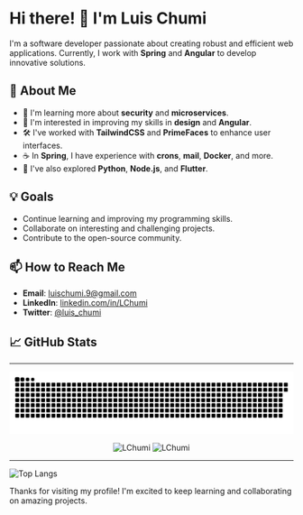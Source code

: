 # Hi there! 👋 I'm Luis Chumi

I'm a software developer passionate about creating robust and efficient web applications. Currently, I work with **Spring** and **Angular** to develop innovative solutions.

## 🚀 About Me

- 🌱 I'm learning more about **security** and **microservices**.
- 🎨 I'm interested in improving my skills in **design** and **Angular**.
- 🛠️ I've worked with **TailwindCSS** and **PrimeFaces** to enhance user interfaces.
- ☕ In **Spring**, I have experience with **crons**, **mail**, **Docker**, and more.
- 🐍 I've also explored **Python**, **Node.js**, and **Flutter**.

## 💡 Goals

- Continue learning and improving my programming skills.
- Collaborate on interesting and challenging projects.
- Contribute to the open-source community.

## 📫 How to Reach Me

- **Email**: [luischumi.9@gmail.com](mailto:luischumi.9@gmail.com)
- **LinkedIn**: [linkedin.com/in/LChumi](https://www.linkedin.com/in/LChumi)
- **Twitter**: [@luis_chumi](https://twitter.com/luis_chumi)

## 📈 GitHub Stats

---

<p align="center">
    <img align="center" src="https://raw.githubusercontent.com/LChumi/LChumi/output/github-contribution-grid-snake-dark.svg#gh-dark-mode-only" alt="LChumi" />
</p>
<p align="center">
    <img align="center" src="https://github-readme-streak-stats.herokuapp.com/?user=LChumi&theme=onedark" alt="LChumi" style="width: 49%;" />
    <img align="center" src="https://github-readme-stats.vercel.app/api?username=LChumi&show_icons=true&locale=en&theme=onedark" alt="LChumi" style="width: 49%;" />
</p>

---

![Top Langs](https://github-readme-stats.vercel.app/api/top-langs?username=LChumi&show_icons=true&locale=en&layout=compact&theme=onedark)

Thanks for visiting my profile! I'm excited to keep learning and collaborating on amazing projects.

